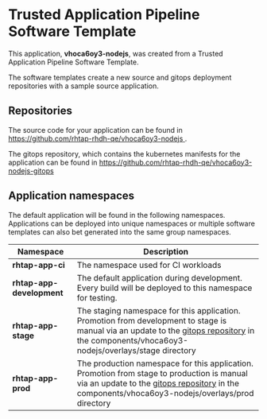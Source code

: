 # Trusted Application Pipeline Software Template

This application, **vhoca6oy3-nodejs**, was created from a Trusted Application Pipeline Software Template.

The software templates create a new source and gitops deployment repositories with a sample source application. 

## Repositories

The source code for your application can be found in [https://github.com/rhtap-rhdh-qe/vhoca6oy3-nodejs ](https://github.com/rhtap-rhdh-qe/vhoca6oy3-nodejs ).
 
The gitops repository, which contains the kubernetes manifests for the application can be found in 
[https://github.com/rhtap-rhdh-qe/vhoca6oy3-nodejs-gitops ](https://github.com/rhtap-rhdh-qe/vhoca6oy3-nodejs-gitops ) 

## Application namespaces 

The default application will be found in the following namespaces. Applications can be deployed into unique namespaces or multiple software templates can also bet generated into the same group namespaces.  

|  Namespace   |  Description   |  
| -------- | -------- |
| **rhtap-app-ci** | The namespace used for CI workloads |
| **rhtap-app-development** | The default application during development. Every build will be deployed to this namespace for testing. |
| **rhtap-app-stage** | The staging namespace for this application. Promotion from development to stage is manual via an update to the [gitops repository](https://github.com/rhtap-rhdh-qe/vhoca6oy3-nodejs-gitops ) in the components/vhoca6oy3-nodejs/overlays/stage directory |
| **rhtap-app-prod** | The production namespace for this application. Promotion from stage to production is manual via an update to the [gitops repository](https://github.com/rhtap-rhdh-qe/vhoca6oy3-nodejs-gitops ) in the components/vhoca6oy3-nodejs/overlays/prod directory |